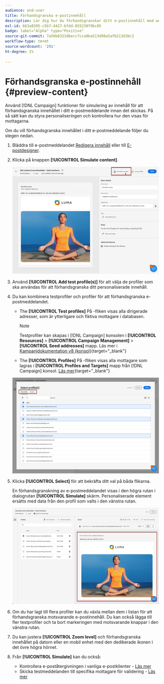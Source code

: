 ```yaml
---
audience: end-user
title: Förhandsgranska e-postinnehåll
description: Lär dig hur du förhandsgranskar ditt e-postinnehåll med webbgränssnittet för Campaign
exl-id: 663a8395-c5b7-4427-bfdd-055230f9bc05
badge: label="Alpha" type="Positive"
source-git-commit: 7a58b8323dbecc7cca0ba513d98a5afb213d3bc2
workflow-type: tm+mt
source-wordcount: '291'
ht-degree: 1%

---
```



# Förhandsgranska e-postinnehåll {#preview-content}

Använd [!DNL Campaign] funktioner för simulering av innehåll för att förhandsgranska innehållet i ditt e-postmeddelande innan det skickas. På så sätt kan du styra personaliseringen och kontrollera hur den visas för mottagarna.

Om du vill förhandsgranska innehållet i ditt e-postmeddelande följer du stegen nedan.

1. Bläddra till e-postmeddelandet [Redigera innehåll](../content/edit-content.md) eller till [E-postdesigner](../content/get-started-email-designer.md).

1. Klicka på knappen **[!UICONTROL Simulate content]**.

   ![](assets/simulate-button.png)

1. Använd **[!UICONTROL Add test profile(s)]** för att välja de profiler som ska användas för att förhandsgranska ditt personaliserade innehåll.

1. Du kan kombinera testprofiler och profiler för att förhandsgranska e-postmeddelandet.

   * The **[!UICONTROL Test profiles]** På -fliken visas alla dirigerade adresser, som är ytterligare och fiktiva mottagare i databasen.

     >[!NOTE]
     >
     >Testprofiler kan skapas i [!DNL Campaign] konsolen i **[!UICONTROL Resources]** > **[!UICONTROL Campaign Management]** > **[!UICONTROL Seed addresses]** mapp. Läs mer i [Kampanjdokumentation v8 (konsol)](https://experienceleague.adobe.com/docs/campaign-classic/using/sending-messages/using-seed-addresses/creating-seed-addresses.html){target="_blank"}

   * The **[!UICONTROL Profiles]** På -fliken visas alla mottagare som lagras i **[!UICONTROL Profiles and Targets]** mapp från [!DNL Campaign] konsol. [Läs mer](https://experienceleague.adobe.com/docs/campaign/campaign-v8/audience/view-profiles.html){target="_blank"}

   ![](assets/simulate-select-profiles.png)

1. Klicka **[!UICONTROL Select]** för att bekräfta ditt val på båda flikarna.

   En förhandsgranskning av e-postmeddelandet visas i den högra rutan i dialogrutan **[!UICONTROL Simulate]** skärm. Personaliserade element ersätts med data från den profil som valts i den vänstra rutan.

   ![](assets/simulate-preview.png)

1. Om du har lagt till flera profiler kan du växla mellan dem i listan för att förhandsgranska motsvarande e-postinnehåll. Du kan också lägga till fler testprofiler och ta bort markeringen med motsvarande knappar i den vänstra rutan.

1. Du kan justera **[!UICONTROL Zoom level]** och förhandsgranska innehållet på datorn eller en mobil enhet med den dedikerade ikonen i det övre högra hörnet.

1. Från **[!UICONTROL Simulate]** kan du också:
   * Kontrollera e-poståtergivningen i vanliga e-postklienter - [Läs mer](email-rendering.md)
   * Skicka testmeddelanden till specifika mottagare för validering - [Läs mer](proofs.md)




